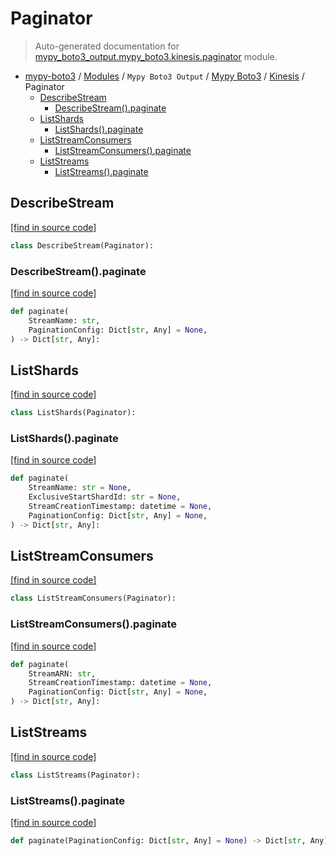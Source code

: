 # Paginator

> Auto-generated documentation for [mypy_boto3_output.mypy_boto3.kinesis.paginator](https://github.com/vemel/mypy_boto3/blob/master/mypy_boto3_output/mypy_boto3/kinesis/paginator.py) module.

- [mypy-boto3](../../../README.md#mypy_boto3) / [Modules](../../../MODULES.md#mypy-boto3-modules) / `Mypy Boto3 Output` / [Mypy Boto3](../index.md#mypy-boto3) / [Kinesis](index.md#kinesis) / Paginator
    - [DescribeStream](#describestream)
        - [DescribeStream().paginate](#describestreampaginate)
    - [ListShards](#listshards)
        - [ListShards().paginate](#listshardspaginate)
    - [ListStreamConsumers](#liststreamconsumers)
        - [ListStreamConsumers().paginate](#liststreamconsumerspaginate)
    - [ListStreams](#liststreams)
        - [ListStreams().paginate](#liststreamspaginate)

## DescribeStream

[[find in source code]](https://github.com/vemel/mypy_boto3/blob/master/mypy_boto3_output/mypy_boto3/kinesis/paginator.py#L10)

```python
class DescribeStream(Paginator):
```

### DescribeStream().paginate

[[find in source code]](https://github.com/vemel/mypy_boto3/blob/master/mypy_boto3_output/mypy_boto3/kinesis/paginator.py#L13)

```python
def paginate(
    StreamName: str,
    PaginationConfig: Dict[str, Any] = None,
) -> Dict[str, Any]:
```

## ListShards

[[find in source code]](https://github.com/vemel/mypy_boto3/blob/master/mypy_boto3_output/mypy_boto3/kinesis/paginator.py#L19)

```python
class ListShards(Paginator):
```

### ListShards().paginate

[[find in source code]](https://github.com/vemel/mypy_boto3/blob/master/mypy_boto3_output/mypy_boto3/kinesis/paginator.py#L22)

```python
def paginate(
    StreamName: str = None,
    ExclusiveStartShardId: str = None,
    StreamCreationTimestamp: datetime = None,
    PaginationConfig: Dict[str, Any] = None,
) -> Dict[str, Any]:
```

## ListStreamConsumers

[[find in source code]](https://github.com/vemel/mypy_boto3/blob/master/mypy_boto3_output/mypy_boto3/kinesis/paginator.py#L32)

```python
class ListStreamConsumers(Paginator):
```

### ListStreamConsumers().paginate

[[find in source code]](https://github.com/vemel/mypy_boto3/blob/master/mypy_boto3_output/mypy_boto3/kinesis/paginator.py#L35)

```python
def paginate(
    StreamARN: str,
    StreamCreationTimestamp: datetime = None,
    PaginationConfig: Dict[str, Any] = None,
) -> Dict[str, Any]:
```

## ListStreams

[[find in source code]](https://github.com/vemel/mypy_boto3/blob/master/mypy_boto3_output/mypy_boto3/kinesis/paginator.py#L44)

```python
class ListStreams(Paginator):
```

### ListStreams().paginate

[[find in source code]](https://github.com/vemel/mypy_boto3/blob/master/mypy_boto3_output/mypy_boto3/kinesis/paginator.py#L47)

```python
def paginate(PaginationConfig: Dict[str, Any] = None) -> Dict[str, Any]:
```
